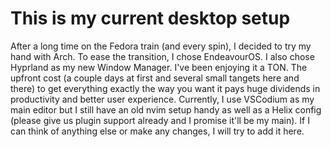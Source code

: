 # This is my current desktop setup

After a long time on the Fedora train (and every spin), I decided to try my hand with Arch. To ease the transition, I chose EndeavourOS. I also chose Hyprland as my new Window Manager. I've been enjoying it a TON. The upfront cost (a couple days at first and several small tangets here and there) to get everything exactly the way you want it pays huge dividends in productivity and better user experience. Currently, I use VSCodium as my main editor but I still have an old nvim setup handy as well as a Helix config (please give us plugin support already and I promise it'll be my main). If I can think of anything else or make any changes, I will try to add it here.